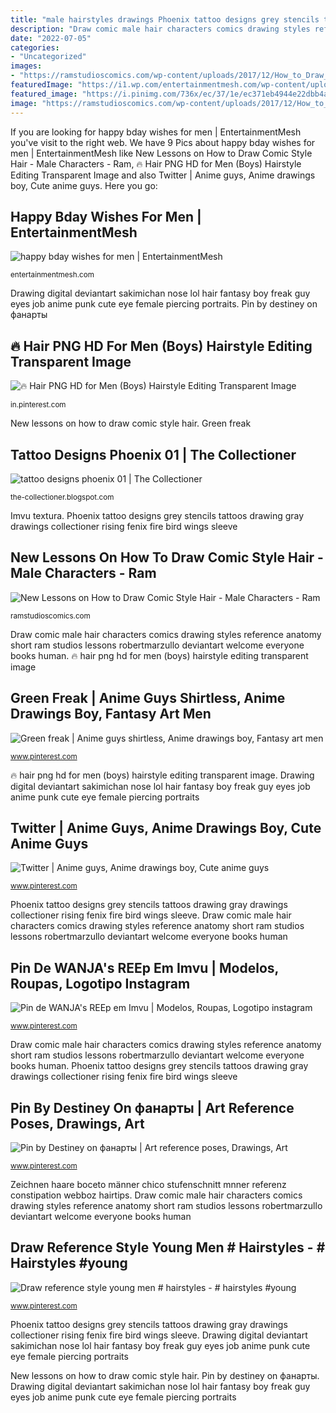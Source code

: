 ```yaml
---
title: "male hairstyles drawings Phoenix tattoo designs grey stencils tattoos drawing gray drawings collectioner rising fenix fire bird wings sleeve"
description: "Draw comic male hair characters comics drawing styles reference anatomy short ram studios lessons robertmarzullo deviantart welcome everyone books human"
date: "2022-07-05"
categories:
- "Uncategorized"
images:
- "https://ramstudioscomics.com/wp-content/uploads/2017/12/How_to_Draw_Comic_Style_Hair_Male-1038x576.jpg"
featuredImage: "https://i1.wp.com/entertainmentmesh.com/wp-content/uploads/2018/01/happy-bday-wishes-for-men.jpg?ssl=1"
featured_image: "https://i.pinimg.com/736x/ec/37/1e/ec371eb4944e22dbb4ae57d9e2ce57db.jpg"
image: "https://ramstudioscomics.com/wp-content/uploads/2017/12/How_to_Draw_Comic_Style_Hair_Male-1038x576.jpg"
---
```


If you are looking for happy bday wishes for men | EntertainmentMesh you've visit to the right web. We have 9 Pics about happy bday wishes for men | EntertainmentMesh like New Lessons on How to Draw Comic Style Hair - Male Characters - Ram, 🔥 Hair PNG HD for Men (Boys) Hairstyle Editing Transparent Image and also Twitter | Anime guys, Anime drawings boy, Cute anime guys. Here you go:

## Happy Bday Wishes For Men | EntertainmentMesh

![happy bday wishes for men | EntertainmentMesh](https://i1.wp.com/entertainmentmesh.com/wp-content/uploads/2018/01/happy-bday-wishes-for-men.jpg?ssl=1 "Pin de wanja&#039;s reep em imvu")

<small>entertainmentmesh.com</small>

Drawing digital deviantart sakimichan nose lol hair fantasy boy freak guy eyes job anime punk cute eye female piercing portraits. Pin by destiney on фанарты

## 🔥 Hair PNG HD For Men (Boys) Hairstyle Editing Transparent Image

![🔥 Hair PNG HD for Men (Boys) Hairstyle Editing Transparent Image](https://i.pinimg.com/736x/ec/37/1e/ec371eb4944e22dbb4ae57d9e2ce57db.jpg "🔥 hair png hd for men (boys) hairstyle editing transparent image")

<small>in.pinterest.com</small>

New lessons on how to draw comic style hair. Green freak

## Tattoo Designs Phoenix 01 | The Collectioner

![tattoo designs phoenix 01 | The Collectioner](http://2.bp.blogspot.com/-Rr6mzLTXiGw/USsck5KI14I/AAAAAAAAAA0/3yTzhCo9duc/s1600/07-black-and-grey-phoenix-tattoo-396x640.jpg "🔥 hair png hd for men (boys) hairstyle editing transparent image")

<small>the-collectioner.blogspot.com</small>

Imvu textura. Phoenix tattoo designs grey stencils tattoos drawing gray drawings collectioner rising fenix fire bird wings sleeve

## New Lessons On How To Draw Comic Style Hair - Male Characters - Ram

![New Lessons on How to Draw Comic Style Hair - Male Characters - Ram](https://ramstudioscomics.com/wp-content/uploads/2017/12/How_to_Draw_Comic_Style_Hair_Male-1038x576.jpg "Green freak")

<small>ramstudioscomics.com</small>

Draw comic male hair characters comics drawing styles reference anatomy short ram studios lessons robertmarzullo deviantart welcome everyone books human. 🔥 hair png hd for men (boys) hairstyle editing transparent image

## Green Freak | Anime Guys Shirtless, Anime Drawings Boy, Fantasy Art Men

![Green freak | Anime guys shirtless, Anime drawings boy, Fantasy art men](https://i.pinimg.com/736x/97/23/ac/9723ac691a6627f22e99fa3e390fcb42--eye-piercing-green-jobs.jpg "Tattoo designs phoenix 01")

<small>www.pinterest.com</small>

🔥 hair png hd for men (boys) hairstyle editing transparent image. Drawing digital deviantart sakimichan nose lol hair fantasy boy freak guy eyes job anime punk cute eye female piercing portraits

## Twitter | Anime Guys, Anime Drawings Boy, Cute Anime Guys

![Twitter | Anime guys, Anime drawings boy, Cute anime guys](https://i.pinimg.com/736x/31/a3/8d/31a38d83fcfc9717ca5522547f730051.jpg "Imvu textura")

<small>www.pinterest.com</small>

Phoenix tattoo designs grey stencils tattoos drawing gray drawings collectioner rising fenix fire bird wings sleeve. Draw comic male hair characters comics drawing styles reference anatomy short ram studios lessons robertmarzullo deviantart welcome everyone books human

## Pin De WANJA&#039;s REEp Em Imvu | Modelos, Roupas, Logotipo Instagram

![Pin de WANJA&#039;s REEp em Imvu | Modelos, Roupas, Logotipo instagram](https://i.pinimg.com/736x/ca/60/eb/ca60eb4dd7bd755f30c1890410b435a9.jpg "Tattoo designs phoenix 01")

<small>www.pinterest.com</small>

Draw comic male hair characters comics drawing styles reference anatomy short ram studios lessons robertmarzullo deviantart welcome everyone books human. Phoenix tattoo designs grey stencils tattoos drawing gray drawings collectioner rising fenix fire bird wings sleeve

## Pin By Destiney On фанарты | Art Reference Poses, Drawings, Art

![Pin by Destiney on фанарты | Art reference poses, Drawings, Art](https://i.pinimg.com/736x/2d/50/d3/2d50d3da0993d6a17e744edc1330929d.jpg "Pin by destiney on фанарты")

<small>www.pinterest.com</small>

Zeichnen haare boceto männer chico stufenschnitt mnner referenz constipation webboz hairtips. Draw comic male hair characters comics drawing styles reference anatomy short ram studios lessons robertmarzullo deviantart welcome everyone books human

## Draw Reference Style Young Men # Hairstyles - # Hairstyles #young

![Draw reference style young men # hairstyles - # hairstyles #young](https://i.pinimg.com/736x/d4/01/5d/d4015d593cfb3eab0ca3d2ab0a49736d.jpg "Draw reference style young men # hairstyles")

<small>www.pinterest.com</small>

Phoenix tattoo designs grey stencils tattoos drawing gray drawings collectioner rising fenix fire bird wings sleeve. Drawing digital deviantart sakimichan nose lol hair fantasy boy freak guy eyes job anime punk cute eye female piercing portraits

New lessons on how to draw comic style hair. Pin by destiney on фанарты. Drawing digital deviantart sakimichan nose lol hair fantasy boy freak guy eyes job anime punk cute eye female piercing portraits
